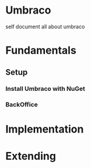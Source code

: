 # Umbraco
self document all about umbraco



# Fundamentals 

## Setup

### Install Umbraco with NuGet
### BackOffice



# Implementation

# Extending

